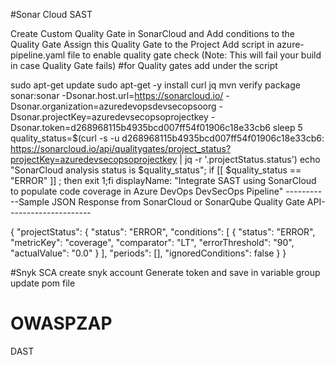 #Sonar Cloud SAST

Create Custom Quality Gate in SonarCloud and Add conditions to the Quality Gate
Assign this Quality Gate to the Project
Add script in azure-pipeline.yaml file to enable quality gate check (Note: This will fail your build in case Quality Gate fails)
#for Quality gates add under the script

sudo apt-get update
sudo apt-get -y install curl jq
mvn verify package sonar:sonar -Dsonar.host.url=https://sonarcloud.io/ -Dsonar.organization=azuredevopsdevsecopsoorg -Dsonar.projectKey=azuredevsecopsoprojectkey -Dsonar.token=d268968115b4935bcd007ff54f01906c18e33cb6
sleep 5
quality_status=$(curl -s -u d268968115b4935bcd007ff54f01906c18e33cb6: https://sonarcloud.io/api/qualitygates/project_status?projectKey=azuredevsecopsoprojectkey | jq -r '.projectStatus.status')
echo "SonarCloud analysis status is $quality_status";
if [[ $quality_status == "ERROR" ]] ; then exit 1;fi
displayName: "Integrate SAST using SonarCloud to populate code coverage in Azure DevOps DevSecOps Pipeline"
-----------Sample JSON Response from SonarCloud or SonarQube Quality Gate API---------------------

{ "projectStatus": { "status": "ERROR", "conditions": [ { "status": "ERROR", "metricKey": "coverage", "comparator": "LT", "errorThreshold": "90", "actualValue": "0.0" } ], "periods": [], "ignoredConditions": false } }

#Snyk SCA
create snyk account
Generate token and save in variable group
update pom file

# OWASPZAP
DAST